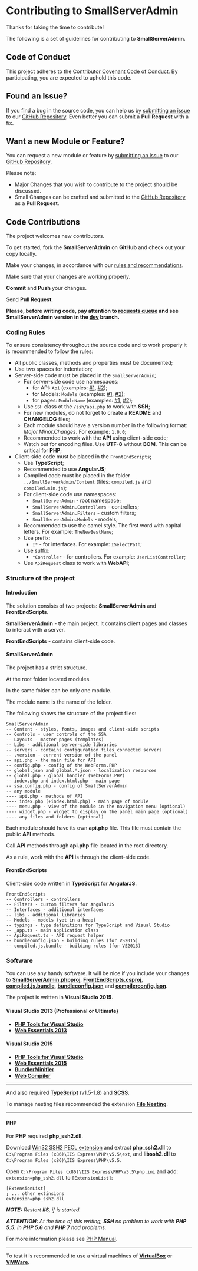 ﻿# Contributing to SmallServerAdmin

Thanks for taking the time to contribute!

The following is a set of guidelines for contributing to **SmallServerAdmin**.

## Code of Conduct

This project adheres to the [Contributor Covenant Code of Conduct](CODEOFCONDUCT.md).
By participating, you are expected to uphold this code.

## Found an Issue?

If you find a bug in the source code, you can help us by [submitting an issue](https://github.com/adminstock/ssa/issues/new) 
to our [GitHub Repository](https://github.com/adminstock/ssa). 
Even better you can submit a **Pull Request** with a fix.

## Want a new Module or Feature?

You can request a new module or feature by [submitting an issue](https://github.com/adminstock/ssa/issues/new) 
to our [GitHub Repository](https://github.com/adminstock/ssa).

Please note:

- Major Changes that you wish to contribute to the project should be discussed.
- Small Changes can be crafted and submitted to the 
  [GitHub Repository](https://github.com/adminstock/ssa)
  as a **Pull Request**.

## Code Contributions

The project welcomes new contributors.

To get started, fork the **SmallServerAdmin** on **GitHub** and check out your copy locally.

Make your changes, in accordance with our [rules and recommendations](#Coding-Rules).

Make sure that your changes are working properly.

**Commit** and **Push** your changes.

Send **Pull Request**.

**Please, before writing code, pay attention to [requests queue](https://github.com/adminstock/ssa/pulls)
and see SmallServerAdmin version in the [dev](https://github.com/adminstock/ssa/tree/dev) branch.**

### Coding Rules

To ensure consistency throughout the source code and to work properly it is recommended to follow the rules:

- All public classes, methods and properties must be documented;
- Use two spaces for indentation;
- Server-side code must be placed in the `SmallServerAdmin`;
  - For server-side code use namespaces:
    - for API: `Api` (examples: [#1](SmallServerAdmin/users/api.php), [#2](SmallServerAdmin/ssh/api.php));
    - for Models: `Models` (examples: [#1](SmallServerAdmin/sites/models/Site.php), [#2](SmallServerAdmin/files/models/FileSystemItemInfo.php));
    - for pages: `ModuleName` (examples: [#1](SmallServerAdmin/users/index.php), [#2](SmallServerAdmin/monitoring/index.php));
  - Use `SSH` class ot the `/ssh/api.php` to work with **SSH**;
  - For new modules, do not forget to create a **README** and **CHANGELOG** files;
  - Each module should have a version number in the following format: _Major.Minor.Changes_. For example: `1.0.0`;
  - Recommended to work with the **API** using client-side code;
  - Watch out for encoding files. Use **UTF-8** without **BOM**. This can be critical for **PHP**;
- Client-side code must be placed in the `FrontEndScripts`;
  - Use **TypeScript**;
  - Recommended to use **AngularJS**;
  - Compiled code must be placed in the folder `../SmallServerAdmin/Content` (files: `compiled.js` and `compiled.min.js`);
  - For client-side code use namespaces:
    - `SmallServerAdmin` - root namespace;
    - `SmallServerAdmin.Controllers` - controllers;
    - `SmallServerAdmin.Filters` - custom filters;
    - `SmallServerAdmin.Models` - models;
  - Recommended to use the camel style. The first word with capital letters.
    For example: `TheNewBestName`;
  - Use prefix:
    - `I*` - for interfaces. For example: `ISelectPath`;
  - Use suffix:
    - `*Controller` - for controllers. For example: `UserListController`;
  - Use `ApiRequest` class to work with **WebAPI**;

### Structure of the project

#### Introduction

The solution consists of two projects: **SmallServerAdmin** and **FrontEndScripts**.

**SmallServerAdmin** - the main project. 
It contains client pages and classes to interact with a server.

**FrontEndScripts** - contains client-side code.

#### SmallServerAdmin

The project has a strict structure.

At the root folder located modules.

In the same folder can be only one module.

The module name is the name of the folder.

The following shows the structure of the project files:

```
SmallServerAdmin
-- Content - styles, fonts, images and client-side scripts
-- Controls - user controls of the SSA
-- Layouts - master pages (templates)
-- Libs - additional server-side libraries
-- servers - contains configuration files connected servers
-- .version - current version of the panel
-- api.php - the main file for API
-- config.php - config of the WebForms.PHP
-- global.json and global.*.json - localization resources
-- global.php - global handler (WebForms.PHP)
-- index.php and index.html.php - main page
-- ssa.config.php - config of SmallServerAdmin
-- any module
---- api.php - methods of API
---- index.php (+index.html.php) - main page of module
---- menu.php - view of the module in the navigation menu (optional)
---- widget.php - widget to display on the panel main page (optional)
---- any files and folders (optional)
```

Each module should have its own **api.php** file.
This file must contain the public **API** methods.

Call **API** methods through **api.php** file located in the root directory.

As a rule, work with the **API** is through the client-side code.

#### FrontEndScripts

Client-side code written in **TypeScript** for **AngularJS**.

```
FrontEndScripts
-- Controllers - controllers
-- Filters - custom filters for AngularJS
-- Interfaces - additional interfaces
-- libs - additional libraries
-- Models - models (yet in a heap)
-- typings - type definitions for TypeScript and Visual Studio
-- _app.ts - main application class
-- ApiRequest.ts - API request helper
-- bundleconfig.json - building rules (for VS2015)
-- compiled.js.bundle - building rules (for VS2013)
```

### Software

You can use any handy software. 
It will be nice if you include your changes to 
**[SmallServerAdmin.phpproj](SmallServerAdmin/SmallServerAdmin.phpproj)**,
**[FrontEndScripts.csproj](FrontEndScripts/FrontEndScripts.csproj)**,
**[compiled.js.bundle](FrontEndScripts/compiled.js.bundle)**,
**[bundleconfig.json](FrontEndScripts/bundleconfig.json)** and 
**[compilerconfig.json](SmallServerAdmin/Content/scss/compilerconfig.json)**.

The project is written in **Visual Studio 2015**.

#### Visual Studio 2013 (Professional or Ultimate)

* **[PHP Tools for Visual Studio](https://visualstudiogallery.msdn.microsoft.com/6eb51f05-ef01-4513-ac83-4c5f50c95fb5)**
* **[Web Essentials 2013](https://visualstudiogallery.msdn.microsoft.com/56633663-6799-41d7-9df7-0f2a504ca361)**

#### Visual Studio 2015

* **[PHP Tools for Visual Studio](https://visualstudiogallery.msdn.microsoft.com/6eb51f05-ef01-4513-ac83-4c5f50c95fb5)**
* **[Web Essentials 2015](https://visualstudiogallery.msdn.microsoft.com/ee6e6d8c-c837-41fb-886a-6b50ae2d06a2)**
* **[BundlerMinifier](https://visualstudiogallery.msdn.microsoft.com/9ec27da7-e24b-4d56-8064-fd7e88ac1c40)**
* **[Web Compiler](https://visualstudiogallery.msdn.microsoft.com/3b329021-cd7a-4a01-86fc-714c2d05bb6c)**

---

And also required **[TypeScript](http://www.typescriptlang.org/#download-links)** (v1.5-1.8) and 
**[SCSS](http://sass-lang.com/)**.

To manage nesting files recommended the extension **[File Nesting](https://visualstudiogallery.msdn.microsoft.com/3ebde8fb-26d8-4374-a0eb-1e4e2665070c)**.

---

#### PHP

For **PHP** required **php_ssh2.dll**.

Download [Win32 SSH2 PECL extension](http://windows.php.net/downloads/pecl/releases/ssh2/0.12/)
and extract **php_ssh2.dll** to `C:\Program Files (x86)\IIS Express\PHP\v5.5\ext`,
and **libssh2.dll** to `C:\Program Files (x86)\IIS Express\PHP\v5.5`.

Open `C:\Program Files (x86)\IIS Express\PHP\v5.5\php.ini` and add: 
`extension=php_ssh2.dll` to `[ExtensionList]`:

```
[ExtensionList]
; ... other extinsions
extension=php_ssh2.dll
```

_**NOTE:** Restart **IIS**, if is started._

_**ATTENTION:** At the time of this writing, **SSH** no problem to work with **PHP 5.5**.
In **PHP 5.6** and **PHP 7** had problems._

For more information please see [PHP Manual](http://php.net/manual/en/ssh2.installation.php).

---

To test it is recommended to use a virtual machines of 
**[VirtualBox](https://www.virtualbox.org/)** or 
**[VMWare](http://www.vmware.com)**.